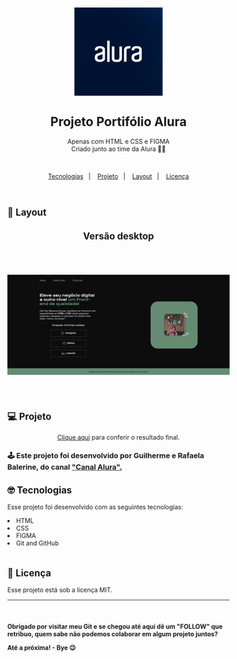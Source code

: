# <div align="center">
<a href="ttps://marianayaqi.github.io/portifolio-alura/">
<div align="center">
  <img src="./assets/logo.alura.png">
  </div>
</a>
</div>


<h1 align="center"> Projeto Portifólio Alura</h1>

<p align="center">
Apenas com HTML e CSS e FIGMA 
<br>
Criado junto ao time da  Alura 👩‍💻</p>
<br>

<p align="center">
  <a href="#-tecnologias">Tecnologias</a>&nbsp;&nbsp;&nbsp;|&nbsp;&nbsp;&nbsp;
  <a href="#-projeto">Projeto</a>&nbsp;&nbsp;&nbsp;|&nbsp;&nbsp;&nbsp;
  <a href="#-layout">Layout</a>&nbsp;&nbsp;&nbsp;|&nbsp;&nbsp;&nbsp;
  <a href="#memo-licença">Licença</a>
</p>
  
<br>

## 🎨 Layout

<h2 align="center">Versão desktop<h2>
<br>
<p align="center">
  <img alt="License" src="./assets/captura.projeto.png">
</p>


<br>

## 💻 Projeto
<p align="center">
<a  href="https://marianayaqi.github.io/portifolio-alura/" target="_blank">Clique aqui</a> para conferir o resultado final.

<br>
<h3>
  🕹️ Este projeto foi desenvolvido por Guilherme e Rafaela Balerine, do canal <a  href="https://www.youtube.com/@Alura" target="_blank">"Canal Alura".</a>
  <br>

 

## 🤓 Tecnologias

Esse projeto foi desenvolvido com as seguintes tecnologias:

<li> HTML
<li> CSS
<li> FIGMA
<li> Git and GitHub

<br>
<br> 

## :memo: Licença

Esse projeto está sob a licença MIT.

---

<br>    
<h4> Obrigado por visitar meu Git e se chegou até aqui dê um "FOLLOW" que retribuo, quem sabe não podemos colaborar em algum projeto juntos?
  <br>
  
<p> Até a próxima! - Bye 😉
